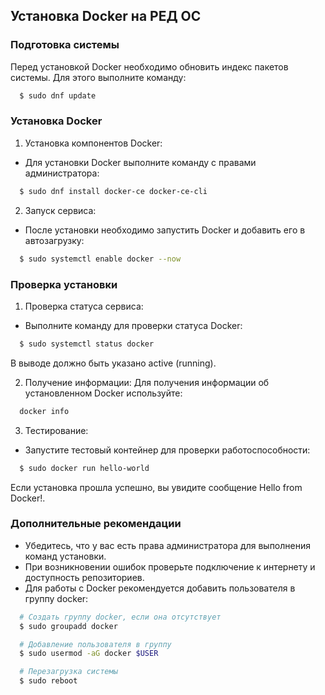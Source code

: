 ## Установка Docker на РЕД ОС
### Подготовка системы
Перед установкой Docker необходимо обновить индекс пакетов системы. Для этого выполните команду:
```bash
  $ sudo dnf update
```

### Установка Docker
1. Установка компонентов Docker:
- Для установки Docker выполните команду с правами администратора:
```bash
  $ sudo dnf install docker-ce docker-ce-cli
```

2. Запуск сервиса:
- После установки необходимо запустить Docker и добавить его в автозагрузку:
```bash
  $ sudo systemctl enable docker --now
```

### Проверка установки
1. Проверка статуса сервиса:
- Выполните команду для проверки статуса Docker:
```bash
  $ sudo systemctl status docker
```
В выводе должно быть указано active (running).

2. Получение информации:
Для получения информации об установленном Docker используйте:
```bash
  docker info
```

3. Тестирование:
- Запустите тестовый контейнер для проверки работоспособности:
```bash
  $ sudo docker run hello-world
```
Если установка прошла успешно, вы увидите сообщение Hello from Docker!.

### Дополнительные рекомендации
- Убедитесь, что у вас есть права администратора для выполнения команд установки.
- При возникновении ошибок проверьте подключение к интернету и доступность репозиториев.
- Для работы с Docker рекомендуется добавить пользователя в группу docker:

```bash
  # Создать группу docker, если она отсутствует
  $ sudo groupadd docker

  # Добавление пользователя в группу
  $ sudo usermod -aG docker $USER

  # Перезагрузка системы
  $ sudo reboot
```
